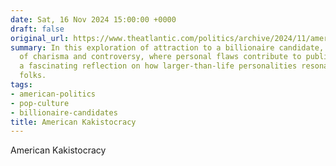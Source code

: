 ```yaml
---
date: Sat, 16 Nov 2024 15:00:00 +0000
draft: false
original_url: https://www.theatlantic.com/politics/archive/2024/11/american-kakistocracy-donald-trump-berlusconi/680675/?utm_source=feed
summary: In this exploration of attraction to a billionaire candidate, we see a blend
  of charisma and controversy, where personal flaws contribute to public appeal. It's
  a fascinating reflection on how larger-than-life personalities resonate with ordinary
  folks.
tags:
- american-politics
- pop-culture
- billionaire-candidates
title: American Kakistocracy
---
```


American Kakistocracy